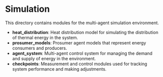 # Simulation

This directory contains modules for the multi-agent simulation environment.

- **heat_distribution**: Heat distribution model for simulating the distribution of thermal energy in the system.
- **prosumer_models**: Prosumer agent models that represent energy consumers and producers.
- **agent_system**: Multi-agent control system for managing the demand and supply of energy in the environment.
- **checkpoints**: Measurement and control modules used for tracking system performance and making adjustments.
